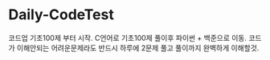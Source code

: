 # Daily-CodeTest
코드업 기초100제 부터 시작.
C언어로 기초100제 풀이후 파이썬 + 백준으로 이동.
코드가 이해안되는 어려운문제라도 반드시 하루에 2문제 풀고 풀이까지 완벽하게 이해할것.
